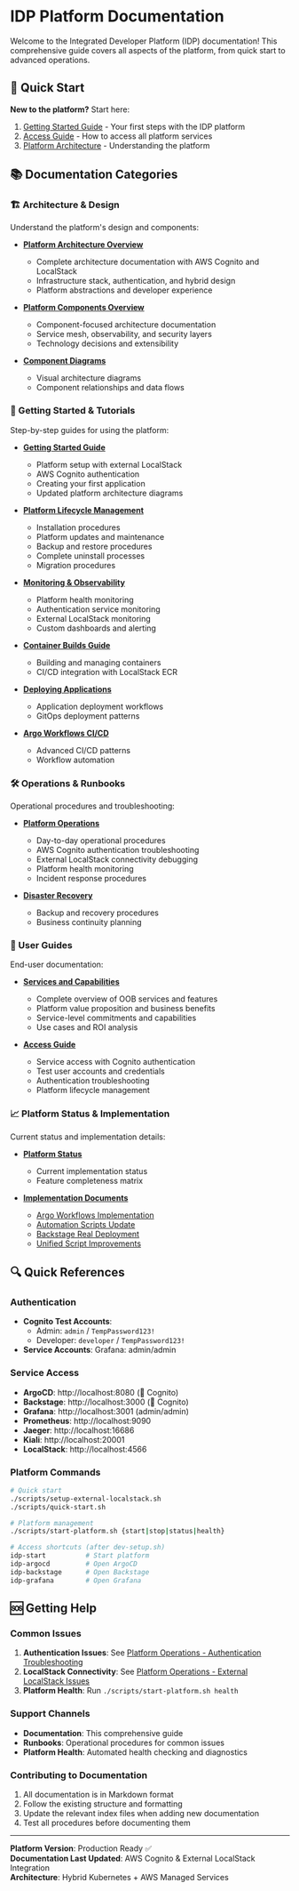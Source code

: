 # IDP Platform Documentation

Welcome to the Integrated Developer Platform (IDP) documentation! This comprehensive guide covers all aspects of the platform, from quick start to advanced operations.

## 🚀 Quick Start

**New to the platform?** Start here:
1. [Getting Started Guide](tutorials/getting-started.md) - Your first steps with the IDP platform
2. [Access Guide](guides/access-guide.md) - How to access all platform services
3. [Platform Architecture](architecture/platform-architecture.md) - Understanding the platform

## 📚 Documentation Categories

### 🏗️ Architecture & Design

Understand the platform's design and components:

- **[Platform Architecture Overview](architecture/platform-architecture.md)**
  - Complete architecture documentation with AWS Cognito and LocalStack
  - Infrastructure stack, authentication, and hybrid design
  - Platform abstractions and developer experience

- **[Platform Components Overview](architecture/platform-overview.md)**
  - Component-focused architecture documentation
  - Service mesh, observability, and security layers
  - Technology decisions and extensibility

- **[Component Diagrams](architecture/component-diagrams.md)**
  - Visual architecture diagrams
  - Component relationships and data flows

### 🚀 Getting Started & Tutorials

Step-by-step guides for using the platform:

- **[Getting Started Guide](tutorials/getting-started.md)**
  - Platform setup with external LocalStack
  - AWS Cognito authentication
  - Creating your first application
  - Updated platform architecture diagrams

- **[Platform Lifecycle Management](tutorials/platform-lifecycle-management.md)**
  - Installation procedures
  - Platform updates and maintenance
  - Backup and restore procedures
  - Complete uninstall processes
  - Migration procedures

- **[Monitoring & Observability](tutorials/monitoring-observability.md)**
  - Platform health monitoring
  - Authentication service monitoring
  - External LocalStack monitoring
  - Custom dashboards and alerting

- **[Container Builds Guide](tutorials/container-builds-guide.md)**
  - Building and managing containers
  - CI/CD integration with LocalStack ECR

- **[Deploying Applications](tutorials/deploying-applications.md)**
  - Application deployment workflows
  - GitOps deployment patterns

- **[Argo Workflows CI/CD](tutorials/argo-workflows-ci-cd.md)**
  - Advanced CI/CD patterns
  - Workflow automation

### 🛠️ Operations & Runbooks

Operational procedures and troubleshooting:

- **[Platform Operations](runbooks/platform-operations.md)**
  - Day-to-day operational procedures
  - AWS Cognito authentication troubleshooting
  - External LocalStack connectivity debugging
  - Platform health monitoring
  - Incident response procedures

- **[Disaster Recovery](runbooks/disaster-recovery.md)**
  - Backup and recovery procedures
  - Business continuity planning

### 📖 User Guides

End-user documentation:

- **[Services and Capabilities](guides/services-and-capabilities.md)**
  - Complete overview of OOB services and features
  - Platform value proposition and business benefits
  - Service-level commitments and capabilities
  - Use cases and ROI analysis

- **[Access Guide](guides/access-guide.md)**
  - Service access with Cognito authentication
  - Test user accounts and credentials
  - Authentication troubleshooting
  - Platform lifecycle management

### 📈 Platform Status & Implementation

Current status and implementation details:

- **[Platform Status](platform-status/PLATFORM_STATUS.md)**
  - Current implementation status
  - Feature completeness matrix

- **[Implementation Documents](implementation/)**
  - [Argo Workflows Implementation](implementation/ARGO_WORKFLOWS_IMPLEMENTATION.md)
  - [Automation Scripts Update](implementation/AUTOMATION_SCRIPTS_UPDATE.md)
  - [Backstage Real Deployment](implementation/BACKSTAGE_REAL_DEPLOYMENT.md)
  - [Unified Script Improvements](implementation/UNIFIED_SCRIPT_IMPROVEMENTS.md)

## 🔍 Quick References

### Authentication
- **Cognito Test Accounts**: 
  - Admin: `admin` / `TempPassword123!`
  - Developer: `developer` / `TempPassword123!`
- **Service Accounts**: Grafana: admin/admin

### Service Access
- **ArgoCD**: http://localhost:8080 (🔐 Cognito)
- **Backstage**: http://localhost:3000 (🔐 Cognito)
- **Grafana**: http://localhost:3001 (admin/admin)
- **Prometheus**: http://localhost:9090
- **Jaeger**: http://localhost:16686
- **Kiali**: http://localhost:20001
- **LocalStack**: http://localhost:4566

### Platform Commands
```bash
# Quick start
./scripts/setup-external-localstack.sh
./scripts/quick-start.sh

# Platform management
./scripts/start-platform.sh {start|stop|status|health}

# Access shortcuts (after dev-setup.sh)
idp-start          # Start platform
idp-argocd         # Open ArgoCD
idp-backstage      # Open Backstage
idp-grafana        # Open Grafana
```

## 🆘 Getting Help

### Common Issues
1. **Authentication Issues**: See [Platform Operations - Authentication Troubleshooting](runbooks/platform-operations.md#authentication-troubleshooting)
2. **LocalStack Connectivity**: See [Platform Operations - External LocalStack Issues](runbooks/platform-operations.md#external-localstack-issues)
3. **Platform Health**: Run `./scripts/start-platform.sh health`

### Support Channels
- **Documentation**: This comprehensive guide
- **Runbooks**: Operational procedures for common issues
- **Platform Health**: Automated health checking and diagnostics

### Contributing to Documentation
1. All documentation is in Markdown format
2. Follow the existing structure and formatting
3. Update the relevant index files when adding new documentation
4. Test all procedures before documenting them

---

**Platform Version**: Production Ready ✅  
**Documentation Last Updated**: AWS Cognito & External LocalStack Integration  
**Architecture**: Hybrid Kubernetes + AWS Managed Services